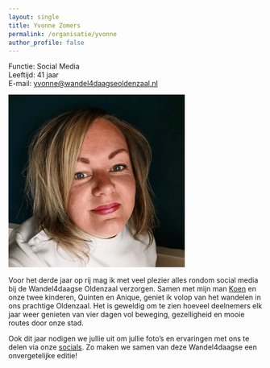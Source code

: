 ```yaml
---
layout: single
title: Yvonne Zomers
permalink: /organisatie/yvonne
author_profile: false
---
```


Functie: Social Media  
Leeftijd: 41 jaar  
E-mail: [yvonne@wandel4daagseoldenzaal.nl](mailto:yvonne@wandel4daagseoldenzaal.nl)  

![Yvonne Zomers](/assets/organisatie/yvonne.png)

Voor het derde jaar op rij mag ik met veel plezier alles rondom social media bij de Wandel4daagse Oldenzaal verzorgen. Samen met mijn man [Koen](/organisatie/koen) en onze twee kinderen, Quinten en Anique, geniet ik volop van het wandelen in ons prachtige Oldenzaal. Het is geweldig om te zien hoeveel deelnemers elk jaar weer genieten van vier dagen vol beweging, gezelligheid en mooie routes door onze stad.  

Ook dit jaar nodigen we jullie uit om jullie foto’s en ervaringen met ons te delen via onze [socials](/socials). Zo maken we samen van deze Wandel4daagse een onvergetelijke editie!  